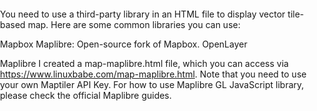 You need to use a third-party library in an HTML file to display vector tile-based map. Here are some common libraries you can use:

Mapbox
Maplibre: Open-source fork of Mapbox.
OpenLayer


Maplibre
I created a map-maplibre.html file, which you can access via https://www.linuxbabe.com/map-maplibre.html. Note that you need to use your own Maptiler API Key. For how to use Maplibre GL JavaScript library, please check the official Maplibre guides.

<!DOCTYPE html>
<html>
    <head>
         <meta charset="utf-8">
         <title>vector tile map made with Tegola and Maplibre</title>
         <meta name="viewport" content="initial-scale=1,maximum-scale=1,user-scalable=no">
         <script src="https://unpkg.com/maplibre-gl@2.1.9/dist/maplibre-gl.js"></script>
         <link href="https://unpkg.com/maplibre-gl@2.1.9/dist/maplibre-gl.css" rel="stylesheet" />
         <style>
            body { margin: 0; padding: 0; }
            #map { position: absolute; top: 0; bottom: 0; width: 100%; }
         </style>
   </head>
   <body>
        <div id="map"></div>
        <script>
                var map = new maplibregl.Map({
                container: 'map',
                style:
                        'https://api.maptiler.com/maps/streets/style.json?key=5Wt1JU7PRdrMRzbqkJvG',
                zoom: 5,
                center: [0.8, 53.5]
        });     


        map.on('load', function () {
                  // Add a new vector tile source with ID 'linuxbabe'.
                  map.addSource('linuxbabe', {
                         'type': 'vector',
                         'tiles': [
                              'https://vector-tile.linuxbabe.com/maps/osm/{z}/{x}/{y}.pbf'
                          ],
                          'minzoom': 6,
                          'maxzoom': 14
                    });
                    map.addLayer(
                       {
                            'id': 'default', // Layer ID
                            'type': 'line',
                            'source': 'linuxbabe', // ID of the tile source created above
                               // Source has several layers. We visualize the one with name 'sequence'.
                            'source-layer': 'sequence',
                            'layout': {
                                      'line-cap': 'round',
                                      'line-join': 'round'
                             },
                            'paint': {
                                       'line-opacity': 0.6,
                                       'line-color': 'rgb(53, 175, 109)',
                                       'line-width': 2
                             }
                      },
                   );
                });

                map.addControl(new maplibregl.NavigationControl());
        </script>
        </body>
</html>
Here’s how it looks:


The first example is from the Tegola tutorial...
... the second one is from the tileserver tutorial
... the second one doesn't use a maptiler key...??



Display Map with MapLibre GL
Maplibre GL is an open-source fork of Mapbox GL. Demo: https://www.linuxbabe.com/maps/maplibre-streets.html

* [ ] try running both locally in a browser
... ?? maybe is just want to do create-react-app and put this directly in the index file...??
HTML code:

<!DOCTYPE html>
<html>
    <head>
         <meta charset="utf-8">
         <title>vector tile map made with Tegola and Maplibre</title>
         <meta name="viewport" content="initial-scale=1,maximum-scale=1,user-scalable=no">
         <script src="https://unpkg.com/maplibre-gl@2.1.9/dist/maplibre-gl.js"></script>
         <link href="https://unpkg.com/maplibre-gl@2.1.9/dist/maplibre-gl.css" rel="stylesheet" />
         <style>
            body { margin: 0; padding: 0; }
            #map { position: absolute; top: 0; bottom: 0; width: 100%; }
         </style>
   </head>
   <body>
        <div id="map"></div>
        <script>
                var map = new maplibregl.Map({
                container: 'map',
                style:
                        'https://www.linuxbabe.com/maps/mapbox-street-style.json',
                zoom: 5.43,
                center: [-3.9, 54.5]
        });     


        map.on('load', function () {
                  // Add a new vector tile source with ID 'linuxbabe'.
                  map.addSource('linuxbabe', {
                         'type': 'vector',
                         'tiles': [
                              'https://tileserver.linuxbabe.com/data/v3/{z}/{x}/{y}.pbf'
                          ],
                          'minzoom': 6,
                          'maxzoom': 14
                    });
                    map.addLayer(
                       {
                            'id': 'default', // Layer ID
                            'type': 'line',
                            'source': 'linuxbabe', // ID of the tile source created above
                               // Source has several layers. We visualize the one with name 'sequence'.
                            'source-layer': 'sequence',
                            'layout': {
                                      'line-cap': 'round',
                                      'line-join': 'round'
                             },
                            'paint': {
                                       'line-opacity': 0.6,
                                       'line-color': 'rgb(53, 175, 109)',
                                       'line-width': 2
                             }
                      },
                   );
                });

                map.addControl(new maplibregl.NavigationControl());

                //set max zoom level (0-24)
                map.setMaxZoom(19);
        </script>
        </body>
</html>

* [ ] When I put it the url `https://linuxbabe.com/maps/maptiler-3d-gl-style.json` the json files comes up in the broswer.  Make a local url in my local app that makes a similar json page appear except using the url localhost:XXX
    * [ ] substitute the url that tie to tileserver.XXX ... replace with tileserver.drifter.live
    * [ ] subsstitue the url that tie to linuxbabe.com ... replace with localhost:xxxx

    * [x] download source for maptiler basic inside of http directory
    * [ ] try putting a path in for the url

    * [ ] localhost:8001 returns the json data for the basic style
    * [ ] put the url for drifter.live into the sources for openmaptiles in this json
    * [ ] put the url for the newly defined fonts from the nginx file in the for glyphs
    *so I'm still putting my local style url in the node http app and then I'm putting the url for the drifter.live tileserver style in inside of that local file*

* [ ] 127.0.0.1:8000/map-style returns the json file that is being run on 8001
* [ ] make the style json return just like digital ocean is doing books (instead of the stringify json just put my json object inside of ``)
    * [x] now should show json when I navigate to localhost:8001/map-stylebe the same on 8001 except using new switch case statement
    * [ ] show the same json WHEN I navigate to localhost:8000/map-style

    * find out WHAT this position is in WHAT json?
    `Error: Bad control character in string literal in JSON at position 18680`


"For security reasons, browsers restrict cross-origin HTTP requests initiated from scripts..."

"... only accepts requests from same origin... unless the response from the other origins includees the right CORS headers"

??WHAT are the "right" CORS headers?

I'm not sure if I messed it up or what but now there are 2 server blocks in my nginx config file:


